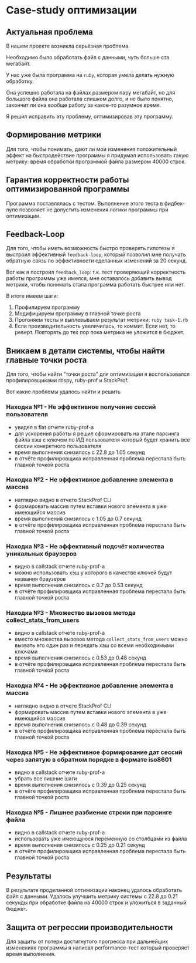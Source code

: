 # Case-study оптимизации

## Актуальная проблема
В нашем проекте возникла серьёзная проблема.

Необходимо было обработать файл с данными, чуть больше ста мегабайт.

У нас уже была программа на `ruby`, которая умела делать нужную обработку.

Она успешно работала на файлах размером пару мегабайт, но для большого файла она работала слишком долго, и не было понятно, закончит ли она вообще работу за какое-то разумное время.

Я решил исправить эту проблему, оптимизировав эту программу.

## Формирование метрики
Для того, чтобы понимать, дают ли мои изменения положительный эффект на быстродействие программы я придумал использовать такую метрику: время обработки программой файла размером 40000 строк.

## Гарантия корректности работы оптимизированной программы
Программа поставлялась с тестом. Выполнение этого теста в фидбек-лупе позволяет не допустить изменения логики программы при оптимизации.

## Feedback-Loop
Для того, чтобы иметь возможность быстро проверять гипотезы я выстроил эффективный `feedback-loop`, который позволил мне получать обратную связь по эффективности сделанных изменений за 20 секунд.

Вот как я построил `feedback_loop`: т.к. тест проверяющий корректность работы программы уже имелся, мне оставалось добавить вывод метрики, чтобы понимать стала программа работать быстрее или нет.

В итоге имеем шаги:
1. Профилируем программу
2. Модифицируем программу в главной точке роста
3. Прогоняем тесты и выплевываем результат метрики: `ruby task-1.rb`
4. Если производительность увеличилась, то коммит. Если нет, то реверт.
   Повторять до тех пор пока метрика не уложится в бюджет.

## Вникаем в детали системы, чтобы найти главные точки роста
Для того, чтобы найти "точки роста" для оптимизации я воспользовался профилировщиками rbspy, ruby-prof и StackProf.

Вот какие проблемы удалось найти и решить

### Находка №1 - Не эффективное получение сессий пользователя
- увидел в flat отчете ruby-prof-а
- для ускорения работы я решил сформировать на этапе парсинга файла хэш с ключом по ИД пользователя который будет хранить все сессии конкретного пользователя
- время выполнения снизилось c 22.8 до 1.05 секунд
- в отчёте профилировщика исправленная проблема перестала быть главной точкой роста

### Находка №2 - Не эффективное добавление элемента в массив
- наглядно видно в отчете StackProf CLI
- формировать массив путем вставки нового элемента в уже имеющийся массив
- время выполнения снизилось c 1.05 до 0.7 секунд
- в отчёте профилировщика исправленная проблема перестала быть главной точкой роста

### Находка №3 - Не эффективный подсчёт количества уникальных браузеров
- видно в callstack отчете ruby-prof-а
- можно использовать хэш у которого в качестве ключей будут названия браузеров
- время выполнения снизилось c 0.7 до 0.53 секунд
- в отчёте профилировщика исправленная проблема перестала быть главной точкой роста

### Находка №3 - Множество вызовов метода collect_stats_from_users
- видно в callstack отчете ruby-prof-а
- вместо множества вызовов метода `collect_stats_from_users` можно вызвать его один раз и передать хэш со всеми необходимыми ключами
- время выполнения снизилось c 0.53 до 0.48 секунд
- в отчёте профилировщика исправленная проблема перестала быть главной точкой роста

### Находка №4 - Не эффективное добавление элемента в массив
- наглядно видно в отчете StackProf CLI
- формировать массив путем вставки нового элемента в уже имеющийся массив
- время выполнения снизилось c 0.48 до 0.39 секунд
- в отчёте профилировщика исправленная проблема перестала быть главной точкой роста

### Находка №5 - Не эффективное формирование дат сессий через запятую в обратном порядке в формате iso8601
- видно в callstack отчете ruby-prof-а
- убрать все лишние шаги
- время выполнения снизилось c 0.39 до 0.25 секунд
- в отчёте профилировщика исправленная проблема перестала быть главной точкой роста

### Находка №5 - Лишнее разбиение строки при парсинге файла
- видно в callstack отчете ruby-prof-а
- использовать уже имеющуюся переменную со столбцами из файла
- время выполнения снизилось c 0.25 до 0.21 секунд
- в отчёте профилировщика исправленная проблема перестала быть главной точкой роста

## Результаты
В результате проделанной оптимизации наконец удалось обработать файл с данными.
Удалось улучшить метрику системы c 22.8 до 0.21 секунды при обработке файла на 40000 строк и уложиться в заданный бюджет.

## Защита от регрессии производительности
Для защиты от потери достигнутого прогресса при дальнейших изменениях программы я написал performance-тест который проверяет время выполнения.
